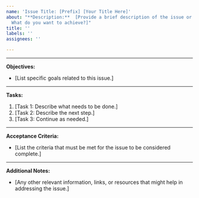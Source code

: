 ```yaml
---
name: 'Issue Title: [Prefix] [Your Title Here]'
about: "**Description:**  [Provide a brief description of the issue or feature request.
  What do you want to achieve?]"
title: ''
labels: ''
assignees: ''

---
```


---

**Objectives:**
- [List specific goals related to this issue.]

---

**Tasks:**
1. [Task 1: Describe what needs to be done.]
2. [Task 2: Describe the next step.]
3. [Task 3: Continue as needed.]

---

**Acceptance Criteria:**
- [List the criteria that must be met for the issue to be considered complete.]
  
---

**Additional Notes:**
- [Any other relevant information, links, or resources that might help in addressing the issue.]
